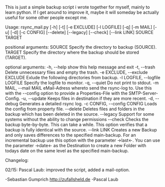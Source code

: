 This is just a simple backup script i wrote together for myself, mainly to learn python. If I get around to improve it, maybe it will someday be actually useful for some other people except me.

Usage:
rsync_mail.py [-h] [-t] [-e EXCLUDE] [-l LOGFILE] [-q] [-m MAIL] [-u]
                     [-d] [-c CONFIG] [--delete] [--legacy] [--check]
                     [--link LINK]
                     SOURCE TARGET

positional arguments:
  SOURCE                Specify the directory to backup (SOURCE).
  TARGET                Specify the directory where the backup should be
                        stored (TARGET).

optional arguments:
  -h, --help            show this help message and exit
  -t, --trash           Delete unnecessary files and empty the trash.
  -e EXCLUDE, --exclude EXCLUDE
                        Exlude the following directories from backup.
  -l LOGFILE, --logfile LOGFILE
                        Specify the logfile to monitor.
  -q, --quiet           Do not print to stdout.
  -m MAIL, --mail MAIL  eMail-Adress whereto send the rsync-log to. Use this
                        with the --config option to provide a Properties-File
                        with the SMTP-Server-Config.
  -u, --update          Keeps files in destination if they are more recent.
  -d, --debug           Generates a detailed rsync log.
  -c CONFIG, --config CONFIG
                        Loads the config from property file.
  --delete              Deletes files and folders in the backup which has been
                        deleted in the source.
  --legacy              Support for some systems without the ability to change
                        permissions
  --check               Checks the backup byte-by-byte. This can take a while.
                        This option verifies that a backup is fully identical
                        with the source.
  --link LINK           Creates a new Backup and only saves differences to the
                        specified main-backup. For an incremental backup use
                        this option with the parameter ->last<-. You can use
                        the parameter ->date<- as the Destination to create a
                        new Folder with todays date on the same level as the
                        specified main-backup.


Changelog:

02/15: Pascal Laub: improved the script, added a mail-option.

-Sebastian Gumprich http://zufallsheld.de
-Pascal Laub
